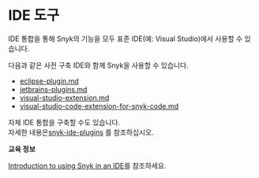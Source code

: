 # IDE 도구

IDE 통합을 통해 Snyk의 기능을 모두 표준 IDE(예: Visual Studio)에서 사용할 수 있습니다.

다음과 같은 사전 구축 IDE와 함께 Snyk을 사용할 수 있습니다.

* [eclipse-plugin.md](eclipse-plugin.md "mention")
* [jetbrains-plugins.md](jetbrains-plugins.md "mention")
* [visual-studio-extension.md](visual-studio-extension.md "mention")
* [visual-studio-code-extension-for-snyk-code.md](visual-studio-code-extension-for-snyk-code.md "mention")

자체 IDE 통합을 구축할 수도 있습니다.\
자세한 내용은[snyk-ide-plugins](snyk-ide-plugins/ "mention") 를 참조하십시오.

**교육 정보**

[Introduction to using Snyk in an IDE](https://training.snyk.io/courses/introduction-to-using-snyk-in-an-ide)를 참조하세요.
